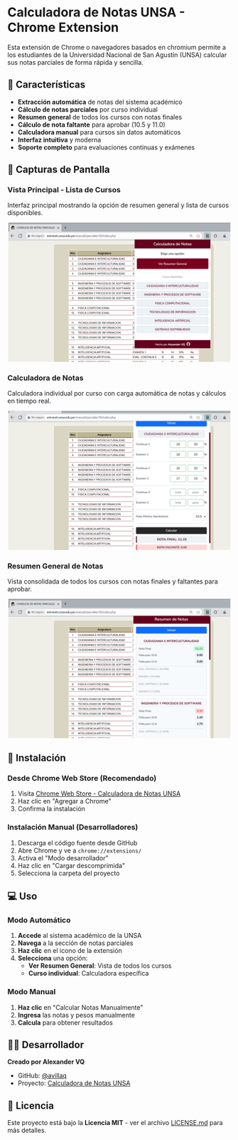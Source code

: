 
# Calculadora de Notas UNSA - Chrome Extension

Esta extensión de Chrome o navegadores basados en chromium permite a los estudiantes de la Universidad Nacional de San Agustín (UNSA) calcular sus notas parciales de forma rápida y sencilla.

## 🚀 Características
- **Extracción automática** de notas del sistema académico
- **Cálculo de notas parciales** por curso individual
- **Resumen general** de todos los cursos con notas finales
- **Cálculo de nota faltante** para aprobar (10.5 y 11.0)
- **Calculadora manual** para cursos sin datos automáticos
- **Interfaz intuitiva** y moderna
- **Soporte completo** para evaluaciones continuas y exámenes

## 📱 Capturas de Pantalla

### Vista Principal - Lista de Cursos
Interfaz principal mostrando la opción de resumen general y lista de cursos disponibles.

<div align="center">
  <img src="screenshots/lista.png" width="500" alt="Lista de cursos">
</div>

### Calculadora de Notas
Calculadora individual por curso con carga automática de notas y cálculos en tiempo real.

<div align="center">
  <img src="screenshots/calculadora.png" width="500" alt="Calculadora de notas">
</div>

### Resumen General de Notas
Vista consolidada de todos los cursos con notas finales y faltantes para aprobar.

<div align="center">
  <img src="screenshots/resumen.png" width="500" alt="Resumen general">
</div>

## 🔧 Instalación

### Desde Chrome Web Store (Recomendado)
1. Visita [Chrome Web Store - Calculadora de Notas UNSA](https://chromewebstore.google.com/detail/calculadora-de-notas-unsa/pdgpmpobjpiinaieliceiacofpmnjoph)
2. Haz clic en "Agregar a Chrome"
3. Confirma la instalación

### Instalación Manual (Desarrolladores)
1. Descarga el código fuente desde GitHub
2. Abre Chrome y ve a `chrome://extensions/`
3. Activa el "Modo desarrollador"
4. Haz clic en "Cargar descomprimida"
5. Selecciona la carpeta del proyecto

## 💻 Uso

### Modo Automático
1. **Accede** al sistema académico de la UNSA
2. **Navega** a la sección de notas parciales
3. **Haz clic** en el icono de la extensión
4. **Selecciona** una opción:
   - **Ver Resumen General**: Vista de todos los cursos
   - **Curso individual**: Calculadora específica

### Modo Manual
1. **Haz clic** en "Calcular Notas Manualmente"
2. **Ingresa** las notas y pesos manualmente
3. **Calcula** para obtener resultados

## 👨‍💻 Desarrollador

**Creado por Alexander VQ**
- GitHub: [@avillaq](https://github.com/avillaq)
- Proyecto: [Calculadora de Notas UNSA](https://github.com/avillaq/CalculadoraNotasUNSA-ExtensionChrome)

## 📄 Licencia

Este proyecto está bajo la **Licencia MIT** - ver el archivo [LICENSE.md](LICENSE.md) para más detalles.
